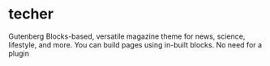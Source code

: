 # techer
Gutenberg Blocks-based, versatile magazine theme for news, science, lifestyle, and more. You can build pages using in-built blocks. No need for a plugin
